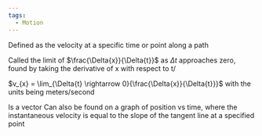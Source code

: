 ```yaml
---
tags:
  - Motion
---
```

Defined as the velocity at a specific time or point along a path

Called the limit of $\frac{\Delta{x}}{\Delta{t}}$ as $\Delta{t}$ approaches zero, found by taking the derivative of x with respect to t/

$v_{x} = \lim_{\Delta{t} \rightarrow 0}{\frac{\Delta{x}}{\Delta{t}}}$
with the units being meters/second

Is a vector
Can also be found on a graph of position vs time, where the instantaneous velocity is equal to the slope of the tangent line at a specified point




